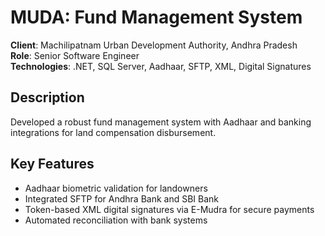 # MUDA: Fund Management System

**Client**: Machilipatnam Urban Development Authority, Andhra Pradesh  
**Role**: Senior Software Engineer  
**Technologies**: .NET, SQL Server, Aadhaar, SFTP, XML, Digital Signatures

## Description
Developed a robust fund management system with Aadhaar and banking integrations for land compensation disbursement.

## Key Features
- Aadhaar biometric validation for landowners
- Integrated SFTP for Andhra Bank and SBI Bank
- Token-based XML digital signatures via E-Mudra for secure payments
- Automated reconciliation with bank systems
